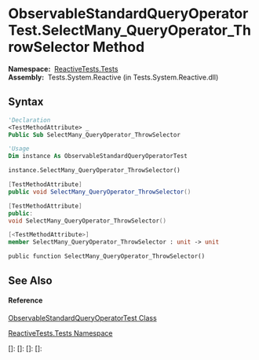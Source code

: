 # ObservableStandardQueryOperatorTest.SelectMany\_QueryOperator\_ThrowSelector Method

**Namespace:**  [ReactiveTests.Tests](ReactiveTests.Tests\ReactiveTests.Tests.md)  
**Assembly:**  Tests.System.Reactive (in Tests.System.Reactive.dll)

## Syntax

```vb
'Declaration
<TestMethodAttribute> _
Public Sub SelectMany_QueryOperator_ThrowSelector
```

```vb
'Usage
Dim instance As ObservableStandardQueryOperatorTest

instance.SelectMany_QueryOperator_ThrowSelector()
```

```csharp
[TestMethodAttribute]
public void SelectMany_QueryOperator_ThrowSelector()
```

```c++
[TestMethodAttribute]
public:
void SelectMany_QueryOperator_ThrowSelector()
```

```fsharp
[<TestMethodAttribute>]
member SelectMany_QueryOperator_ThrowSelector : unit -> unit 
```

```jscript
public function SelectMany_QueryOperator_ThrowSelector()
```

## See Also

#### Reference

[ObservableStandardQueryOperatorTest Class](ObservableStandardQueryOperatorTest\ObservableStandardQueryOperatorTest.md)

[ReactiveTests.Tests Namespace](ReactiveTests.Tests\ReactiveTests.Tests.md)

[]: 
[]: 
[]: 
[]: 